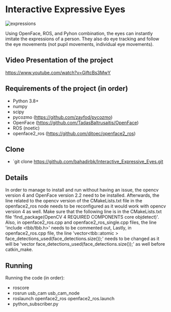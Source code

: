 # Interactive Expressive Eyes

![expressions](https://user-images.githubusercontent.com/51151059/132763601-ae5e1f1b-7563-46aa-b82b-4d0e52f4f538.gif)

Using OpenFace, ROS, and Pyhon combination, the eyes can instantly imitate the expressions of a person. They also do eye tracking and follow the eye movements (not pupil movements, individual eye movements).

## Video Presentation of the project

https://www.youtube.com/watch?v=GiftcBs3MwY

## Requirements of the project (in order)

- Python 3.8+
- numpy
- scipy
- pycozmo (https://github.com/zayfod/pycozmo)
- OpenFace (https://github.com/TadasBaltrusaitis/OpenFace) 
- ROS (noetic)
- openface2_ros (https://github.com/ditoec/openface2_ros)

## Clone

- `git clone https://github.com/bahadirbk/Interactive_Expressive_Eyes.git

## Details

In order to manage to install and run without having an issue, the opencv version 4 and OpenFace version 2.2 need to be installed. Afterwards, the line related to the opencv version of the CMakeLists.txt file in the openface2_ros node needs to be reconfigured as it would work with opencv version 4 as well. Make sure that the following line is in the CMakeLists.txt file 'find_package(OpenCV 4 REQUIRED COMPONENTS core objdetect)'. Also, in openface2_ros.cpp and openface2_ros_single.cpp files, the line 'include <tbb/tbb.h>' needs to be commented out, Lastly, in openface2_ros.cpp file, the line 'vector<tbb::atomic<bool> > face_detections_used(face_detections.size());' needs to be changed as it will be 'vector<bool> face_detections_used(face_detections.size());' as well before catkin_make. 

## Running

Running the code (in order):

- roscore
- rosrun usb_cam usb_cam_node
- roslaunch openface2_ros openface2_ros.launch
- python_subscriber.py




